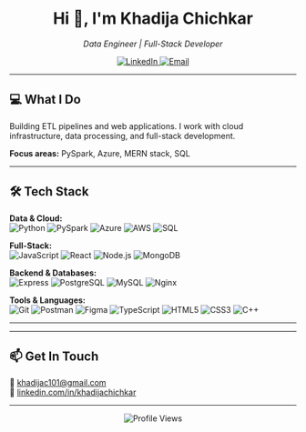 <h1 align="center">Hi 👋, I'm Khadija Chichkar</h1>

<p align="center">
  <em>Data Engineer | Full-Stack Developer</em>
</p>

<p align="center">
  <a href="https://linkedin.com/in/khadijachichkar" target="_blank">
    <img src="https://img.shields.io/badge/LinkedIn-0077B5?style=for-the-badge&logo=linkedin&logoColor=white" alt="LinkedIn"/>
  </a>
  <a href="mailto:khadijac101@gmail.com">
    <img src="https://img.shields.io/badge/Gmail-D14836?style=for-the-badge&logo=gmail&logoColor=white" alt="Email"/>
  </a>
</p>

---

## 💻 What I Do

Building ETL pipelines and web applications. I work with cloud infrastructure, data processing, and full-stack development.

**Focus areas:** PySpark, Azure, MERN stack, SQL

---

## 🛠️ Tech Stack

**Data & Cloud:**  
![Python](https://img.shields.io/badge/Python-3776AB?style=flat-square&logo=python&logoColor=white)
![PySpark](https://img.shields.io/badge/Apache_Spark-E25A1C?style=flat-square&logo=apache-spark&logoColor=white)
![Azure](https://img.shields.io/badge/Microsoft_Azure-0089D6?style=flat-square&logo=microsoft-azure&logoColor=white)
![AWS](https://img.shields.io/badge/AWS-232F3E?style=flat-square&logo=amazon-aws&logoColor=white)
![SQL](https://img.shields.io/badge/SQL-4479A1?style=flat-square&logo=postgresql&logoColor=white)

**Full-Stack:**  
![JavaScript](https://img.shields.io/badge/JavaScript-F7DF1E?style=flat-square&logo=javascript&logoColor=black)
![React](https://img.shields.io/badge/React-20232A?style=flat-square&logo=react&logoColor=61DAFB)
![Node.js](https://img.shields.io/badge/Node.js-43853D?style=flat-square&logo=node.js&logoColor=white)
![MongoDB](https://img.shields.io/badge/MongoDB-4EA94B?style=flat-square&logo=mongodb&logoColor=white)

**Backend & Databases:**  
![Express](https://img.shields.io/badge/Express-404D59?style=flat-square&logo=express&logoColor=white)
![PostgreSQL](https://img.shields.io/badge/PostgreSQL-316192?style=flat-square&logo=postgresql&logoColor=white)
![MySQL](https://img.shields.io/badge/MySQL-00758F?style=flat-square&logo=mysql&logoColor=white)
![Nginx](https://img.shields.io/badge/Nginx-009639?style=flat-square&logo=nginx&logoColor=white)

**Tools & Languages:**  
![Git](https://img.shields.io/badge/Git-F05032?style=flat-square&logo=git&logoColor=white)
![Postman](https://img.shields.io/badge/Postman-FF6C37?style=flat-square&logo=postman&logoColor=white)
![Figma](https://img.shields.io/badge/Figma-F24E1E?style=flat-square&logo=figma&logoColor=white)
![TypeScript](https://img.shields.io/badge/TypeScript-3178C6?style=flat-square&logo=typescript&logoColor=white)
![HTML5](https://img.shields.io/badge/HTML5-E34F26?style=flat-square&logo=html5&logoColor=white)
![CSS3](https://img.shields.io/badge/CSS3-1572B6?style=flat-square&logo=css3&logoColor=white)
![C++](https://img.shields.io/badge/C++-00599C?style=flat-square&logo=c%2B%2B&logoColor=white)

---

---

## 📫 Get In Touch

📧 khadijac101@gmail.com  
💼 [linkedin.com/in/khadijachichkar](https://linkedin.com/in/khadijachichkar)

---

<p align="center">
  <img src="https://komarev.com/ghpvc/?username=khadija1205&label=Profile%20Views&color=0e75b6&style=flat" alt="Profile Views" />
</p>
